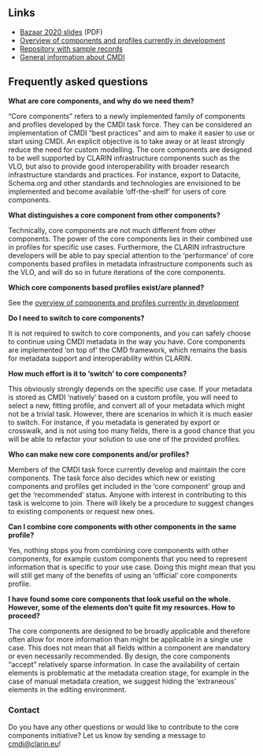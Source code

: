 ## Links

* [Bazaar 2020 slides](bazaar2020.pdf) (PDF)
* [Overview of components and profiles currently in development](./overview)
* [Repository with sample records](https://github.com/clarin-eric/cmdi-core-components)
* [General information about CMDI](https://www.clarin.eu/cmdi)

## Frequently asked questions

**What are core components, and why do we need them?**

“Core components” refers to a newly implemented family of components and profiles developed by the CMDI task force. They can be considered an implementation of CMDI “best practices” and aim to make it easier to use or start using CMDI. An explicit objective is to take away or at least strongly reduce the need for custom modelling. The core components are designed to be well supported by CLARIN infrastructure components such as the VLO, but also to provide good interoperability with broader research infrastructure standards and practices. For instance, export to Datacite, Schema.org and other standards and technologies are envisioned to be implemented and become available ‘off-the-shelf’ for users of core components.

**What distinguishes a core component from other components?**

Technically, core components are not much different from other components. The power of the core components lies in their combined use in profiles for specific use cases.
Furthermore, the CLARIN infrastructure developers will be able to pay special attention to the ‘performance’ of core components based profiles in metadata infrastructure components such as the VLO, and will do so in future iterations of the core components.

**Which core components based profiles exist/are planned?**

See the [overview of components and profiles currently in development](overview.md)

**Do I need to switch to core components?**

It is not required to switch to core components, and you can safely choose to continue using CMDI metadata in the way you have. Core components are implemented ‘on top of’ the CMD framework, which remains the basis for metadata support and interoperability within CLARIN.

**How much effort is it to ‘switch’ to core components?**

This obviously strongly depends on the specific use case. If your metadata is stored as CMDI ‘natively’ based on a custom profile, you will need to select a new, fitting profile, and convert all of your metadata which might not be a trivial task. However, there are scenarios in which it is much easier to switch. For instance, if you metadata is generated by export or crosswalk, and is not using too many fields, there is a good chance that you will be able to refactor your solution to use one of the provided profiles.

**Who can make new core components and/or profiles?**

Members of the CMDI task force currently develop and maintain the core components. The task force also decides which new or existing components and profiles get included in the ‘core component’ group and get the ‘recommended’ status.  Anyone with interest in contributing to this task is welcome to join. There will likely be a procedure to suggest changes to existing components or request new ones.

**Can I combine core components with other components in the same profile?**

Yes, nothing stops you from combining core components with other components, for example custom components that you need to represent information that is specific to your use case. Doing this might mean that you will still get many of the benefits of using an ‘official’ core components profile.

**I have found some core components that look useful on the whole. However, some of the elements don’t quite fit my resources. How to proceed?**

The core components are designed to be broadly applicable and therefore often allow for more information than might be applicable in a single use case. This does not mean that all fields within a component are mandatory or even necessarily recommended. By design, the core components “accept” relatively sparse information.
In case the availability of certain elements is problematic at the metadata creation stage, for example in the case of manual metadata creation, we suggest hiding the ‘extraneous’ elements in the editing environment.

### Contact

Do you have any other questions or would like to contribute to the core components initiative? Let us know by sending a message to [cmdi@clarin.eu](mailto:cmdi@clarin.eu)!
